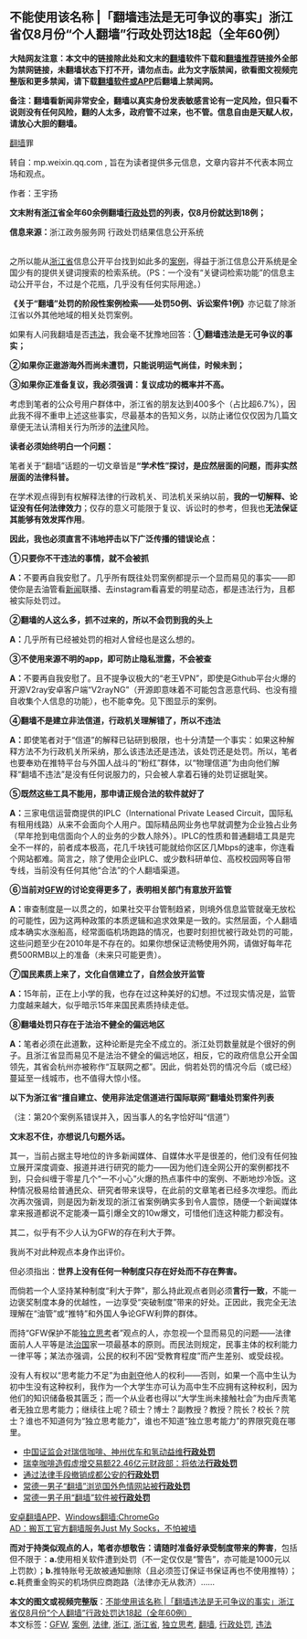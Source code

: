  <h2>不能使用该名称 &#124;「翻墙违法是无可争议的事实」浙江省仅8月份“个人翻墙”行政处罚达18起（全年60例）</h2> <p class="notice"><b>大陆网友注意：本文中的链接除此处和文末的<a href="https://github.com/bannedbook/fanqiang" >翻墙</a>软件下载和<a href="https://github.com/killgcd/justmysocks/blob/master/README.md">翻墙推荐</a>链接外全部为禁网链接，未翻墙状态下打不开，请勿点击。此为文字版禁闻，欲看图文视频完整版和更多禁闻，请下载<a href="https://github.com/bannedbook/fanqiang">翻墙软件或APP</a>后翻墙上禁闻网。</p><p>备注：翻墙看新闻非常安全，翻墙以真实身份发表敏感言论有一定风险，但只看不说则没有任何风险，翻的人太多，政府管不过来，也不管。信息自由是天赋人权，请放心大胆的翻墙。</b></p>  <div class="entry"> <p><a href="https://www.bannedbook.org/bnews/tag/%e7%bf%bb%e5%a2%99/" class="st_tag internal_tag" rel="tag" title="标签 翻墙 下的日志">翻墙</a>罪																																						</p> <p>转自：mp.weixin.qq.com , 旨在为读者提供多元信息，文章内容并不代表本网立场和观点。</p> <p>作者：王宇扬</p> <p><b>文末附有<a href="https://www.bannedbook.org/bnews/tag/%e6%b5%99%e6%b1%9f/" class="st_tag internal_tag" rel="tag" title="标签 浙江 下的日志">浙江</a>省全年</b><b>60</b><b>余例翻墙<a href="https://www.bannedbook.org/bnews/tag/%E8%A1%8C%E6%94%BF%E5%A4%84%E7%BD%9A/" class="st_tag internal_tag" rel="tag" title="标签 行政处罚 下的日志">行政处罚</a>的列表，仅</b><b>8</b><b>月份就达到</b><b>18</b><b>例；</b></p> <p><b>信息来源：</b>浙江政务服务网 行政处罚结果信息公开系统</p> <p><br />之所以能从<a href="https://www.bannedbook.org/bnews/tag/%E6%B5%99%E6%B1%9F%E7%9C%81/" class="st_tag internal_tag" rel="tag" title="标签 浙江省 下的日志">浙江省</a>信息公开平台找到如此多的<a href="https://www.bannedbook.org/bnews/tag/%E6%A1%88%E4%BE%8B/" class="st_tag internal_tag" rel="tag" title="标签 案例 下的日志">案例</a>，得益于浙江信息公开系统是全国少有的提供关键词搜索的检索系统。（PS：一个没有“关键词检索功能”的信息主动公开平台，不过是个花瓶，几乎没有任何实际用途。）</p> <p><b>《关于</b><b>“</b><b>翻墙</b><b>”</b><b>处罚的阶段性案例检索</b><b>——</b><b>处罚</b><b>50</b><b>例、诉讼案件</b><b>1</b><b>例》</b>亦记载了除浙江省以外其他地域的相关处罚案例。</p> <p>如果有人问我翻墙是否<a href="https://www.bannedbook.org/bnews/tag/%e8%bf%9d%e6%b3%95/" class="st_tag internal_tag" rel="tag" title="标签 违法 下的日志">违法</a>，我会毫不犹豫地回答：<b>①</b><b>翻墙违法是无可争议的事实；</b></p> <p><b>②</b><b>如果你正遨游海外而尚未遭罚，只能说明运气尚佳，时候未到；</b></p> <p><b>③</b><b>如果你正准备复议，我必须强调：复议成功的概率并不高。</b></p>  <p>考虑到笔者的公众号用户群体中，浙江省的朋友达到400多个（占比超6.7%），因此我不得不重申上述这些事实，尽最基本的告知义务，以防止诸位仅仅因为几篇文章便无法认清相关行为所涉的<a href="https://www.bannedbook.org/bnews/tag/%e6%b3%95%e5%be%8b/" class="st_tag internal_tag" rel="tag" title="标签 法律 下的日志">法律</a>风险。</p> <p><b>读者必须始终明白一个问题：</b></p> <p>笔者关于“翻墙”话题的一切文章皆是<b>“</b><b>学术性</b><b>”</b><b>探讨，是应然层面的问题，而非实然层面的法律科普。</b></p> <p>在学术观点得到有权解释法律的行政机关、司法机关采纳以前，<b>我的一切解释、论证没有任何法律效力</b>；仅存的意义可能限于复议、诉讼时的参考，但我也<b>无法保证其能够有效发挥作用</b>。</p> <p><b>因此，我也必须直言不讳地抨击以下广泛传播的错误论点：</b></p> <p><b>①</b><b>只要你不干违法的事情，就不会被抓</b></p> <p><b>A</b><b>：</b>不要再自我安慰了。几乎所有既往处罚案例都提示一个显而易见的事实——即使你是去油管看<span class='wp_keywordlink_affiliate'><a href="https://www.bannedbook.org/" title="新闻">新闻</a></span>联播、去instagram看喜爱的明星动态，都是违法行为，且都被实际处罚过。</p> <p><b>②</b><b>翻墙的人这么多，抓不过来的，所以不会罚到我的头上</b></p> <p><b>A</b><b>：</b>几乎所有已经被处罚的相对人曾经也是这么想的。</p> <p><b>③</b><b>不使用来源不明的</b><b>app</b><b>，即可防止隐私泄露，不会被查</b></p>  <p><b>A</b><b>：</b>不要再自我安慰了。且不提争议极大的“老王VPN”，即使是Github平台火爆的开源V2ray安卓客户端“V2rayNG”（开源即意味着不可能包含恶意代码、也没有擅自收集个人信息的功能），也不能幸免。见下图显示的案例。</p> <p><b>④</b><b>翻墙不是建立非法信道，行政机关理解错了，所以不违法</b></p> <p><b>A</b><b>：</b>即使笔者对于“信道”的解释已钻研到极限，也十分清楚一个事实：如果这种解释方法不为行政机关所采纳，那么该违法还是违法，该处罚还是处罚。所以，笔者也要奉劝在推特平台与外国人战斗的“粉红”群体，以“物理信道”为由向他们解释“翻墙不违法”是没有任何说服力的，只会被人拿着石锤的处罚证据耻笑。</p> <p><b>⑤</b><b>既然这些工具不能用，那申请正规合法的软件就好了</b></p> <p><b>A</b><b>：</b>三家电信运营商提供的IPLC（International Private Leased Circuit，国际私有租用线路）从来不会面向个人用户。国际精品网业务也早就调整为企业独占业务（早年抢到电信面向个人的业务的少数人除外）。IPLC的性质和普通翻墙工具是完全不一样的，前者成本极高，花几千块钱可能就给你区区几Mbps的速率，你连看个网站都难。简言之，除了使用企业IPLC、或少数科研单位、高校校园网等自带专线，当前没有任何其他“合法”的个人翻墙渠道。</p> <p><b>⑥</b><b>当前对</b><b><a href="https://www.bannedbook.org/bnews/tag/gfw/" class="st_tag internal_tag" rel="tag" title="标签 GFW 下的日志">GFW</a></b><b>的讨论变得更多了，表明相关部门有意放开监管</b></p> <p><b>A</b><b>：</b>审查制度是一以贯之的，如果社交平台管制趋紧，则境外信息监管就毫无放松的可能性，因为这两种政策的本质逻辑和追求效果是一致的。实然层面，个人翻墙成本确实水涨船高，经常面临机场跑路的情况，也要时刻担忧被行政处罚的可能，这些问题至少在2010年是不存在的。如果你想保证流畅使用外网，请做好每年花费500RMB以上的准备（未来只可能更贵）。</p> <p><b>⑦</b><b>国民素质上来了，文化自信建立了，自然会放开监管</b></p> <p><b>A</b><b>：</b>15年前，正在上小学的我，也存在过这种美好的幻想。不过现实情况是，监管力度越来越大，似乎暗示15年来国民素质持续走低。</p> <p><b>⑧</b><b>翻墙处罚只存在于法治不健全的偏远地区</b></p>  <p><b>A</b><b>：</b>笔者必须在此道歉，这种论断是完全不成立的。浙江处罚数量就是个很好的例子。且浙江省显而易见不是法治不健全的偏远地区，相反，它的政府信息公开全国领先，其省会杭州亦被称作“互联网之都”。因此，倘若处罚的情况今后（或已经）蔓延至一线城市，也不值得大惊小怪。</p> <p><b>以下为浙江省</b><b>“</b><b>擅自建立、使用非法定信道进行国际联网</b><b>”</b><b>翻墙处罚案件列表</b></p> <p>（注：第20个案例系错误并入，因当事人的名字恰好叫“信道”）</p> <p>   <b>文末忍不住，亦想说几句题外话。</b></p> <p>其一，当前占据主导地位的许多新闻媒体、自媒体水平是很差的，他们没有任何独立展开深度调查、报道并进行研究的能力——因为他们连全网公开的案例都找不到，只会纠缠于零星几个“一不小心”火爆的热点事件中的案例、不断地炒冷饭。这种情况极易给普通民众、研究者带来误导，在此前的文章笔者已经多次埋怨。而此次再次强调，则是因为新发现的浙江省案例确实多到令人震惊，随便一个新闻媒体拿来报道都说不定能凑一篇引爆全文的10w爆文，可惜他们连这种能力都没有。</p> <p>其二，似乎有不少人认为GFW的存在利大于弊。</p> <p>我尚不对此种观点本身作出评价。</p> <p>但必须指出：<b>世界上没有任何一种制度只存在</b><b>好处</b><b>而不存在</b><b>弊害</b><b>。</b></p> <p>而倘若一个人坚持某种制度“利大于弊”，那么持此观点者则必须<b>言行一致</b>，不能一边褒奖制度本身的优越性，一边享受“突破制度”带来的好处。正因此，我完全无法理解在“油管”或“推特”和外国人争论GFW利弊的群体。</p> <p>而持“GFW保护不能<a href="https://www.bannedbook.org/bnews/tag/%E7%8B%AC%E7%AB%8B%E6%80%9D%E8%80%83/" class="st_tag internal_tag" rel="tag" title="标签 独立思考 下的日志">独立思考</a>者”观点的人，亦忽视一个显而易见的问题——法律面前人人平等是法<span class='wp_keywordlink'><a href="https://www.bannedbook.org/forum24/topic8925.html" title="《治国大道》" target="_blank">治国</a></span>家一项最基本的原则。而民法则规定，民事主体的权利能力一律平等；某法亦强调，公民的权利不因“受教育程度”而产生差别、或受歧视。</p>  <p>没有人有权以“思考能力不足”为由<span class='wp_keywordlink'><a href="https://www.bannedbook.org/forum2/topic21.html" title="《剥夺》 黄建民 著" target="_blank">剥夺</a></span>他人的权利——否则，如果一个高中生认为初中生没有这种权利，我作为一个大学生亦可认为高中生不应拥有这种权利，因为他们的知识储备极其匮乏；而一个从业者也得以“大学生尚未接触社会”为由斥责笔者无独立思考能力；继续往上呢？硕士？博士？副教授？教授？院长？校长？院士？谁也不知道何为“独立思考能力”，谁也不知道“独立思考能力”的界限究竟在哪里。</p> <ul class='op-related-articles' title='相关阅读'> <li><a href='https://www.bannedbook.org/bnews/baitai/20200801/1373224.html' target='_blank'>中国证监会对瑞信咖啡、神州优车和氢动益维<b>行政处罚</b></a></li> <li><a href='https://www.bannedbook.org/bnews/baitai/20200731/1372730.html' target='_blank'>瑞幸咖啡造假虚增交易额22.46亿元财政部：将依法<b>行政处罚</b></a></li> <li><a href='https://www.bannedbook.org/bnews/headline/20200731/1372631.html' target='_blank'>通过法律手段撤销成都公安的<b>行政处罚</b></a></li> <li><a href='https://www.bannedbook.org/bnews/baitai/20200729/1369674.html' target='_blank'>常德一男子“翻墙”浏览国外色情网站被<b>行政处罚</b></a></li> <li><a href='https://www.bannedbook.org/bnews/baitai/20200729/1368601.html' target='_blank'>常德一男子用“翻墙”软件被<b>行政处罚</b></a></li> </ul> <p class="texttj"> <a href="https://github.com/bannedbook/fanqiang/wiki/%E7%A6%81%E9%97%BB%E7%BD%91%E5%AE%89%E5%8D%93%E7%BF%BB%E5%A2%99%E6%96%B0%E9%97%BBAPP" target="_blank">安卓翻墙APP</a>、<a href="https://github.com/bannedbook/fanqiang/wiki/Chrome%E4%B8%80%E9%94%AE%E7%BF%BB%E5%A2%99%E5%8C%85" target="_blank">Windows翻墙:ChromeGo</a><br/> <a href="https://github.com/killgcd/justmysocks/blob/master/README.md" target="_blank">AD：搬瓦工官方翻墙服务Just My Socks，不怕被墙</a> </p><p><b>而对于持类似观点的人，笔者亦想敬告：请随时准备好承受制度带来的弊害</b>，包括但不限于：<b>a.</b>使用相关软件遭到处罚（不一定仅仅是“警告”，亦可能是1000元以上罚款）；<b>b.</b>推特账号无故被通知删除（且必须签订保证书保证再也不使用推特）；<b>c.</b>耗费重金购买的机场供应商跑路（法律亦无从救济）……</p><a name='sharetosocial'></a>         <div><b>本文的图文或视频完整版</b>：<a href='https://www.bannedbook.org/bnews/baitai/20200905/1391216.html'>不能使用该名称 &#124;「翻墙违法是无可争议的事实」浙江省仅8月份“个人翻墙”行政处罚达18起（全年60例）</a></div>  </div><!--END ENTRY--> <div class="postfooter"> <div>本文标签：<a href="https://www.bannedbook.org/bnews/tag/gfw/" rel="tag">GFW</a>, <a href="https://www.bannedbook.org/bnews/tag/%E6%A1%88%E4%BE%8B/" rel="tag">案例</a>, <a href="https://www.bannedbook.org/bnews/tag/%e6%b3%95%e5%be%8b/" rel="tag">法律</a>, <a href="https://www.bannedbook.org/bnews/tag/%e6%b5%99%e6%b1%9f/" rel="tag">浙江</a>, <a href="https://www.bannedbook.org/bnews/tag/%E6%B5%99%E6%B1%9F%E7%9C%81/" rel="tag">浙江省</a>, <a href="https://www.bannedbook.org/bnews/tag/%E7%8B%AC%E7%AB%8B%E6%80%9D%E8%80%83/" rel="tag">独立思考</a>, <a href="https://www.bannedbook.org/bnews/tag/%e7%bf%bb%e5%a2%99/" rel="tag">翻墙</a>, <a href="https://www.bannedbook.org/bnews/tag/%E8%A1%8C%E6%94%BF%E5%A4%84%E7%BD%9A/" rel="tag">行政处罚</a>, <a href="https://www.bannedbook.org/bnews/tag/%e8%bf%9d%e6%b3%95/" rel="tag">违法</a></div>  </div><!--END POSTFOOTER--> 